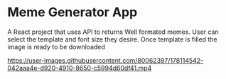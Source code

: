 # Meme Generator App
A React project that uses API to returns Well formated memes. User can select the template and font size they desire.
Once template is filled the image is ready to be downloaded


https://user-images.githubusercontent.com/80062397/178114542-042aaa4e-d920-4910-8650-c5994d60df41.mp4

